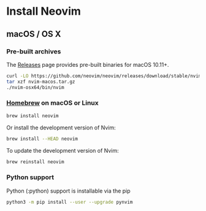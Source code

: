 # Install Neovim

## macOS / OS X

### Pre-built archives

The [Releases](https://github.com/neovim/neovim/releases) page provides pre-built binaries for macOS 10.11+.

```bash
curl -LO https://github.com/neovim/neovim/releases/download/stable/nvim-macos.tar.gz
tar xzf nvim-macos.tar.gz
./nvim-osx64/bin/nvim
```

### [Homebrew](https://brew.sh) on macOS or Linux

```bash
brew install neovim
```

Or install the development version of Nvim:

```bash
brew install --HEAD neovim
```

To update the development version of Nvim:

```bash
brew reinstall neovim
```

### Python support

Python (:python) support is installable via the pip

```bash
python3 -m pip install --user --upgrade pynvim
```
